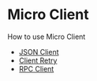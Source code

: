 # Micro Client

How to use Micro Client

- [JSON Client](json)
- [Client Retry](retry)
- [RPC Client](rpc)